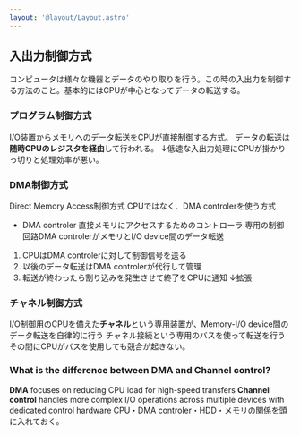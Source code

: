 ```yaml
---
layout: '@layout/Layout.astro'
---
```

## 入出力制御方式
コンピュータは様々な機器とデータのやり取りを行う。この時の入出力を制御する方法のこと。基本的にはCPUが中心となってデータの転送する。
### プログラム制御方式
I/O装置からメモリへのデータ転送をCPUが直接制御する方式。
データの転送は**随時CPUのレジスタを経由**して行われる。
↓低速な入出力処理にCPUが掛かりっ切りと処理効率が悪い。
### DMA制御方式
Direct Memory Access制御方式
CPUではなく、DMA controlerを使う方式
- DMA controler
直接メモリにアクセスするためのコントローラ
専用の制御回路DMA controlerがメモリとI/O device間のデータ転送
1. CPUはDMA controlerに対して制御信号を送る
2. 以後のデータ転送はDMA controlerが代行して管理
3. 転送が終わったら割り込みを発生させて終了をCPUに通知
↓拡張
### チャネル制御方式
I/O制御用のCPUを備えた**チャネル**という専用装置が、Memory-I/O device間のデータ転送を自律的に行う
チャネル接続という専用のバスを使って転送を行う
その間にCPUがバスを使用しても競合が起きない。
### What is the difference between DMA and Channel control?
**DMA** focuses on reducing CPU load for high-speed transfers
**Channel control** handles more complex I/O operations across multiple devices with dedicated control hardware
CPU・DMA controler・HDD・メモリの関係を頭に入れておく。